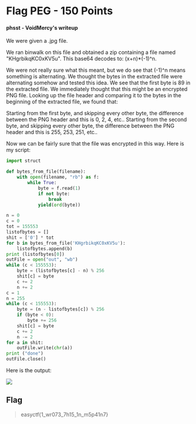 # Flag PEG - 150 Points

#### phsst - VoidMercy's writeup

We were given a .jpg file.

We ran binwalk on this file and obtained a zip containing a file named "KHgrbikqKC0xKV5u". This base64 decodes to: (x+n)*(-1)^n.

We were not really sure what this meant, but we do see that (-1)^n means something is alternating. We thought the bytes in the extracted file were alternating somehow and tested this idea. We see that the first byte is 89 in the extracted file. We immediately thought that this might be an encrypted PNG file. Looking up the file header and comparing it to the bytes in the beginning of the extracted file, we found that:

Starting from the first byte, and skipping every other byte, the difference between the PNG header and this is 0, 2, 4, etc..
Starting from the second byte, and skipping every other byte, the difference between the PNG header and this is 255, 253, 251, etc..

Now we can be fairly sure that the file was encrypted in this way. Here is my script:

```python
import struct

def bytes_from_file(filename):
    with open(filename, "rb") as f:
        while True:
            byte = f.read(1)
            if not byte:
                break
            yield(ord(byte))

n = 0
c = 0
tot = 155553
listofbytes = []
shit = ['0'] * tot
for b in bytes_from_file('KHgrbikqKC0xKV5u'):
    listofbytes.append(b)
print (listofbytes[0])
outFile = open("out", "wb")
while (c < 155553):
    byte = (listofbytes[c] - n) % 256
    shit[c] = byte
    c += 2
    n += 2
c = 1
n = 255
while (c < 155553):
    byte = (n - listofbytes[c]) % 256
    if (byte < 0):
        byte += 256
    shit[c] = byte
    c += 2
    n -= 2
for a in shit:
    outFile.write(chr(a))
print ("done")
outFile.close()
```

Here is the output:

![](https://github.com/VoidMercy/EasyCTF-Writeups-2017/blob/master/forensics/Flag%20PEG/out.png)

## Flag

>easyctf{1_wr073_7h15_1n_m5p41n7}
